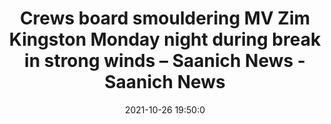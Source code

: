 ---
"title": "Crews board smouldering MV Zim Kingston Monday night during break in strong winds – Saanich News - Saanich News"
"date": "2021-10-26 19:50:0"
"feed_name": "GOOGLENEWSMINING"
"feed_website": "https://news.google.com/search?q=mining%2Bincident&hl=en-US&gl=US&ceid=US:en"
"feed_rss": "https://news.google.com/rss/search?q=mining%2Bincident&hl=en-US&gl=US&ceid=US:en"
"link": "https://www.saanichnews.com/news/crews-board-smouldering-mv-zim-kingston-monday-night-during-break-in-strong-winds/"
"source": "{'href': 'https://www.saanichnews.com', 'title': 'Saanich News'}"
"file": "_posts/2021-1-1-daeae1571094e8f9729bd811c6e17661a40083f9.md"
"accident": "0"
"drilling": "0"
"dead": "0"
"injured": "0"
"arrested": "0"
"place": "unknown place"
"where": "unknown site"
"causes": "unknown"
"place_uri": "unknown place"
---